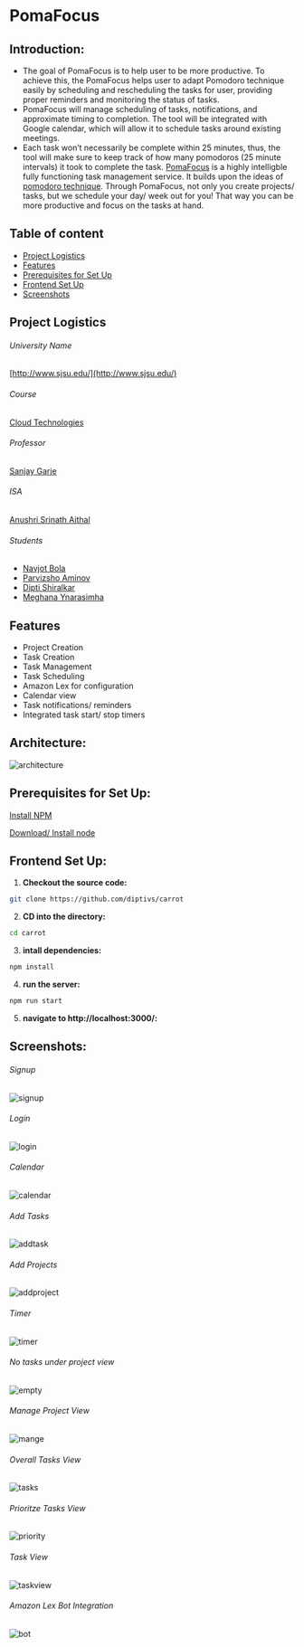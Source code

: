 # PomaFocus #

## Introduction:

* The goal of PomaFocus is to help user to be more productive. To achieve this, the PomaFocus helps user to adapt Pomodoro technique easily by scheduling and rescheduling the tasks for user, providing proper reminders and monitoring the status of tasks.
* PomaFocus will manage scheduling of tasks, notifications, and approximate timing to completion. The tool will be integrated with Google calendar, which will allow it to schedule tasks around existing meetings.
* Each task won’t necessarily be complete within 25 minutes, thus, the tool will make sure to keep track of how many pomodoros (25 minute intervals) it took to complete the task.
[PomaFocus](http://pomafocus.com/) is a highly intelligble fully functioning task management service. It builds upon the ideas of [pomodoro technique](https://francescocirillo.com/pages/pomodoro-technique). Through PomaFocus, not only you create projects/ tasks, but we schedule your day/ week out for you! That way you can be more productive and focus on the tasks at hand.

 ## Table of content
- [Project Logistics](#project-logistics)
- [Features](#features)
- [Prerequisites for Set Up](#prerequisites-for-set-up)
- [Frontend Set Up](#frontend-set-ip)
- [Screenshots](#screenshots)
 ## Project Logistics

 ###### University Name
[http://www.sjsu.edu/](http://www.sjsu.edu/)

 ###### Course
[Cloud Technologies](http://info.sjsu.edu/web-dbgen/catalog/courses/CMPE281.html)

 ###### Professor
[Sanjay Garje](https://www.linkedin.com/in/sanjaygarje/)

 ######  ISA
[Anushri Srinath Aithal](https://www.linkedin.com/in/anushri-aithal/)

 ###### Students
- [Navjot Bola](https://www.linkedin.com/in/navjotbola/)
- [Parvizsho Aminov](https://www.linkedin.com/in/parvizsho/)
- [Dipti Shiralkar](https://www.linkedin.com/in/diptivs/)
- [Meghana Ynarasimha](https://www.linkedin.com/in/ymeghana/)

 ## Features
- Project Creation
- Task Creation
- Task Management
- Task Scheduling
- Amazon Lex for configuration
- Calendar view
- Task notifications/ reminders
- Integrated task start/ stop timers

## Architecture:

![architecture](https://raw.githubusercontent.com/diptivs/pomafocus/master/screenshots/architecture.png)

## Prerequisites for Set Up:
[Install NPM](https://www.npmjs.com/get-npm)

[Download/ Install node](https://nodejs.org/en/download/)

## Frontend Set Up:
1. **Checkout the source code:**
  ```bash
  git clone https://github.com/diptivs/carrot
  ```
2. **CD into the directory:**
  ```bash
  cd carrot
  ```
3. **intall dependencies:**
  ```bash
  npm install
  ```
4. **run the server:**
  ```bash
  npm run start
  ```
5. **navigate to http://localhost:3000/:**

## Screenshots:
 ###### Signup
![signup](https://raw.githubusercontent.com/diptivs/pomafocus/master/screenshots/signup.png)
 ###### Login
![login](https://raw.githubusercontent.com/diptivs/pomafocus/master/screenshots/login.png)
 ###### Calendar
![calendar](https://raw.githubusercontent.com/diptivs/pomafocus/master/screenshots/calendarview2.png)
 ###### Add Tasks
![addtask](https://raw.githubusercontent.com/diptivs/pomafocus/master/screenshots/addtask.png)
 ###### Add Projects
![addproject](https://raw.githubusercontent.com/diptivs/pomafocus/master/screenshots/addproject.png)
 ###### Timer
![timer](https://raw.githubusercontent.com/diptivs/pomafocus/master/screenshots/timer.png)
 ###### No tasks under project view
![empty](https://raw.githubusercontent.com/diptivs/pomafocus/master/screenshots/emptymanage.png)
 ###### Manage Project View
![mange](https://raw.githubusercontent.com/diptivs/pomafocus/master/screenshots/manageview.png)
 ###### Overall Tasks View
![tasks](https://raw.githubusercontent.com/diptivs/pomafocus/master/screenshots/taskview.png)
 ###### Prioritze Tasks View
![priority](https://raw.githubusercontent.com/diptivs/pomafocus/master/screenshots/priorityview.png)
 ###### Task View
![taskview](https://raw.githubusercontent.com/diptivs/pomafocus/master/screenshots/taskseditview.png)
 ###### Amazon Lex Bot Integration
![bot](https://raw.githubusercontent.com/diptivs/pomafocus/master/screenshots/configuration.png)
